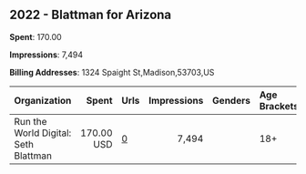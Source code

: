 ## 2022 - Blattman for Arizona 
**Spent**: 170.00

**Impressions**: 7,494

**Billing Addresses**: 1324 Spaight St,Madison,53703,US

|Organization|Spent|Urls|Impressions|Genders|Age Brackets|Country Codes|
|:---|---:|:---|---:|:---|:---|:---|
|Run the World Digital: Seth Blattman|170.00 USD|[0](https://www.snap.com/political-ads/asset/5a60c1ecc9f250f30edcc3d98da9464d8569415eb60e4b41cd292e4e23db22de?mediaType=mp4)|7,494||18+|united states|
